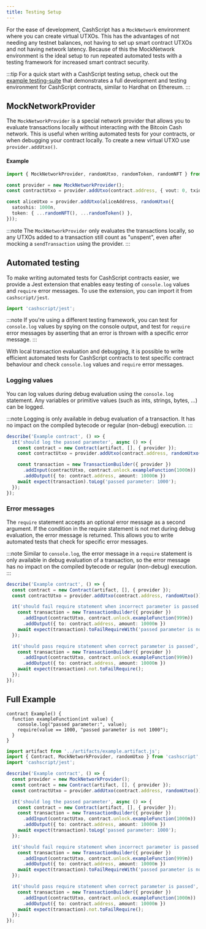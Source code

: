 ```yaml
---
title: Testing Setup
---
```


For the ease of development, CashScript has a `MockNetwork` environment where you can create virtual UTXOs. This has the advantages of not needing any testnet balances, not having to set up smart contract UTXOs and not having network latency. Because of this the MockNetwork environment is the ideal setup to run repeated automated tests with a testing framework for increased smart contract security.

:::tip
For a quick start with a CashScript testing setup, check out the [example testing-suite](https://github.com/CashScript/cashscript/tree/next/examples/testing-suite) that demonstrates a full development and testing environment for CashScript contracts, similar to Hardhat on Ethereum.
:::

## MockNetworkProvider

The `MockNetworkProvider` is a special network provider that allows you to evaluate transactions locally without interacting with the Bitcoin Cash network. This is useful when writing automated tests for your contracts, or when debugging your contract locally. To create a new virtual UTXO use `provider.addUtxo()`.

#### Example

```ts
import { MockNetworkProvider, randomUtxo, randomToken, randomNFT } from 'cashscript';

const provider = new MockNetworkProvider();
const contractUtxo = provider.addUtxo(contract.address, { vout: 0, txid: "ab...", satoshis: 10000n });

const aliceUtxo = provider.addUtxo(aliceAddress, randomUtxo({
  satoshis: 1000n,
  token: { ...randomNFT(), ...randomToken() },
}));
```

:::note
The `MockNetworkProvider` only evaluates the transactions locally, so any UTXOs added to a transaction still count as "unspent", even after mocking a `sendTransaction` using the provider.
:::

## Automated testing

To make writing automated tests for CashScript contracts easier, we provide a Jest extension that enables easy testing of `console.log` values and `require` error messages. To use the extension, you can import it from `cashscript/jest`.

```ts
import 'cashscript/jest';
```

:::note
If you're using a different testing framework, you can test for `console.log` values by spying on the console output, and test for `require` error messages by asserting that an error is thrown with a specific error message.
:::

With local transaction evaluation and debugging, it is possible to write efficient automated tests for CashScript contracts to test specific contract behaviour and check `console.log` values and `require` error messages.

### Logging values

You can log values during debug evaluation using the `console.log` statement. Any variables or primitive values (such as ints, strings, bytes, ...) can be logged.

:::note
Logging is only available in debug evaluation of a transaction. It has no impact on the compiled bytecode or regular (non-debug) execution.
:::

```ts
describe('Example contract', () => {
  it('should log the passed parameter', async () => {
    const contract = new Contract(artifact, [], { provider });
    const contractUtxo = provider.addUtxo(contract.address, randomUtxo());

    const transaction = new TransactionBuilder({ provider })
      .addInput(contractUtxo, contract.unlock.exampleFunction(1000n))
      .addOutput({ to: contract.address, amount: 10000n })
    await expect(transaction).toLog('passed parameter: 1000');
  });
});
```

### Error messages

The `require` statement accepts an optional error message as a second argument. If the condition in the require statement is not met during debug evaluation, the error message is returned. This allows you to write automated tests that check for specific error messages.

:::note
Similar to `console.log`, the error message in a `require` statement is only available in debug evaluation of a transaction, so the error message has no impact on the compiled bytecode or regular (non-debug) execution.
:::

```ts
describe('Example contract', () => {
  const contract = new Contract(artifact, [], { provider });
  const contractUtxo = provider.addUtxo(contract.address, randomUtxo());

  it('should fail require statement when incorrect parameter is passed', async () => {
    const transaction = new TransactionBuilder({ provider })
      .addInput(contractUtxo, contract.unlock.exampleFunction(999n))
      .addOutput({ to: contract.address, amount: 10000n })
    await expect(transaction).toFailRequireWith('passed parameter is not 1000');
  });

  it('should pass require statement when correct parameter is passed', async () => {
    const transaction = new TransactionBuilder({ provider })
      .addInput(contractUtxo, contract.unlock.exampleFunction(999n))
      .addOutput({ to: contract.address, amount: 10000n })
    await expect(transaction).not.toFailRequire();
  });
});
```

## Full Example

```solidity title="Example contract"
contract Example() {
  function exampleFunction(int value) {
    console.log("passed parameter:", value);
    require(value == 1000, "passed parameter is not 1000");
  }
}
```

```ts title="Example test file"
import artifact from '../artifacts/example.artifact.js';
import { Contract, MockNetworkProvider, randomUtxo } from 'cashscript';
import 'cashscript/jest';

describe('Example contract', () => {
  const provider = new MockNetworkProvider();
  const contract = new Contract(artifact, [], { provider });
  const contractUtxo = provider.addUtxo(contract.address, randomUtxo());

  it('should log the passed parameter', async () => {
    const contract = new Contract(artifact, [], { provider });
    const transaction = new TransactionBuilder({ provider })
      .addInput(contractUtxo, contract.unlock.exampleFunction(1000n))
      .addOutput({ to: contract.address, amount: 10000n })
    await expect(transaction).toLog('passed parameter: 1000');
  });

  it('should fail require statement when incorrect parameter is passed', async () => {
    const transaction = new TransactionBuilder({ provider })
      .addInput(contractUtxo, contract.unlock.exampleFunction(999n))
      .addOutput({ to: contract.address, amount: 10000n })
    await expect(transaction).toFailRequireWith('passed parameter is not 1000');
  });

  it('should pass require statement when correct parameter is passed', async () => {
    const transaction = new TransactionBuilder({ provider })
      .addInput(contractUtxo, contract.unlock.exampleFunction(1000n))
      .addOutput({ to: contract.address, amount: 10000n })
    await expect(transaction).not.toFailRequire();
  });
});

```
